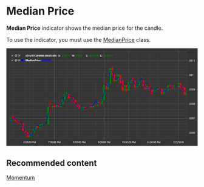# Median Price

**Median Price** indicator shows the median price for the candle. 

To use the indicator, you must use the [MedianPrice](xref:StockSharp.Algo.Indicators.MedianPrice) class. 

![IndicatorMedianPrice](../../../../images/indicatormedianprice.png)

## Recommended content

[Momentum](momentum.md)
